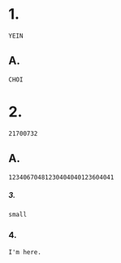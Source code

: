 # 1.
	YEIN

## A.
	CHOI

# 2.
	21700732

  ## A.
	12340670481230404040123604041

##### 3.
	small

### 4.
	I'm here.

